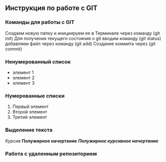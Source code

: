 ## Инструкция по работе с GIT

### Команды для работы с GIT
Создаем новую папку и инициируем ее в Терминале через команду (git init)
Для получения текущего состояния о git вводим команду (git status)
добавляем файл через команду (git add)
Создание коммита через (git commit)

### Ненумерованный список
* элемент 1
* элемент 2
* элемент 3

### Нумерованные списки
1. Первый элемент
2. Второй элемент 
3. Третий элемент

### Выделение текста
*Курсив*
**Полужирное начертание**
***Полужирное курсивное начертание***

### Работа с удаленным репозиторием